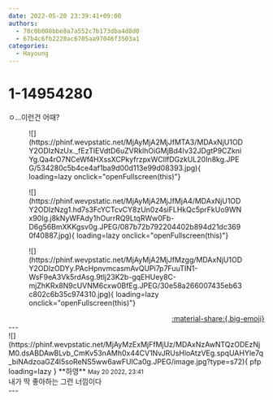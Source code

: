 ```yaml
---
date: 2022-05-20 23:39:41+09:00
authors:
  - 78c0b008bbe8a7a552c7b173dba4d8d0
  - 67b4c6fb2220ac6705aa97046f3503a1
categories:
  - Hayoung
---
```


# 1-14954280

<div class="post-container" markdown="1">
<div class="content-container md-sidebar__scrollwrap" markdown="1">

ㅇ...이런건 어때?
<figure markdown="1">
![](https://phinf.wevpstatic.net/MjAyMjA2MjJfMTA3/MDAxNjU1ODY2ODIzNzUx._fEzTlEVdtD6uZVRklhOiGMjBd4Iv32JDgtP9CZkniYg.Qa4rO7NCeWf4HXssXCPkyfrzpxWCIlfDGzkUL20In8kg.JPEG/534280c5b4ce4af1ba9d00d113e99d08393.jpg){ loading=lazy onclick="openFullscreen(this)"}
</figure>

<figure markdown="1">
![](https://phinf.wevpstatic.net/MjAyMjA2MjJfMjA4/MDAxNjU1ODY2ODIzNzg1.hd7s3FcYCTcvCY8zUn0z4siFLHkQc5prFkUo9WNx90Ig.j8kNyWFAdy1hOurrRQ9LtqRWw0Fb-D6g56BmXKKgsv0g.JPEG/087b72b792204402b894d21dc3690f40887.jpg){ loading=lazy onclick="openFullscreen(this)"}
</figure>

<figure markdown="1">
![](https://phinf.wevpstatic.net/MjAyMjA2MjJfMzgg/MDAxNjU1ODY2ODIzODYy.PAcHpnvmcasmAvQUPi7p7FuuTIN1-WsF9eA3Vk5rdAsg.9tlj23K2b-gqEHUey8C-mjZhKRx8N9cUVNM6cxw0BfEg.JPEG/30e58a266007435eb63c802c6b35c974310.jpg){ loading=lazy onclick="openFullscreen(this)"}
</figure>


</div>
</div>

<div style="text-align: right;" markdown="1">
<a href="https://weverse.io/fromis9/fanpost/1-14954280" style="text-align: right;">:material-share:{.big-emoji}</a>
</div>
---

<div class="comments-container md-sidebar__scrollwrap" markdown="1">
<div class="comment" markdown="1">
<div class='id-container' markdown="1">
![](https://phinf.wevpstatic.net/MjAyMzExMjFfMjUz/MDAxNzAwNTQzODEzNjM0.dsABDAwBLvb_CmKv53nAMh0x44CV1NvJRUsHloAtzVEg.spqUAHYle7q_biNAdzoaGZ4l5soReNS5ww6awFUlCa0g.JPEG/image.jpg?type=s72){ pfp loading=lazy }
**<span class="artist">하영</span>** <small>May 20 2022, 23:41</small><br>
</div>
<div class='comment-body' markdown="1">
내가 딱 좋아하는 그런 너낌이다
</div>
</div>
</div>
---
